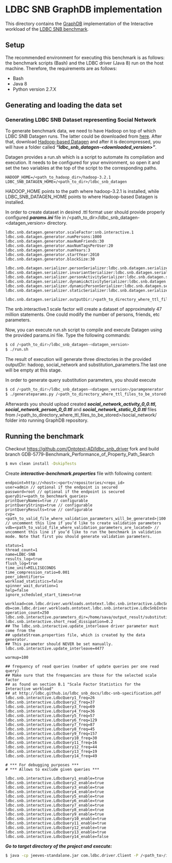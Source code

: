 # LDBC SNB GraphDB implementation

This directory contains the [GraphDB](https://www.ontotext.com/products/graphdb/) implementation of the Interactive workload of the [LDBC SNB benchmark](https://github.com/ldbc/ldbc_snb_docs).

## Setup

The recommended environment for executing this benchmark is as follows: the benchmark scripts (Bash) and the LDBC driver (Java 8) run on the host machine. Therefore, the requirements are as follows:

* Bash
* Java 8
* Python version 2.7.X

## Generating and loading the data set

### Generating LDBC SNB Dataset representing Social Network

To generate benchmark data, we need to have Hadoop on top of which LDBC SNB Datagen runs. The latter could be downloaded from [here](http://archive.apache.org/dist/hadoop/core/hadoop-3.2.1/hadoop-3.2.1.tar.gz).
After that, download [Hadoop-based Datagen](https://github.com/ldbc/ldbc_snb_datagen_hadoop) and after it is decompressed, you will have a folder called ***“ldbc_snb_datagen-<downloaded_version>”***.

Datagen provides a run.sh which is a script to automate its compilation and execution. It needs to be configured for your environment, so open it and set the two variables at the top of the script to the corresponding paths.

```
HADOOP_HOME=/<path_to_hadoop_dir>/hadoop-3.2.1
LDBC_SNB_DATAGEN_HOME=/<path_to_dir>/ldbc_snb_datagen
```

HADOOP_HOME points to the path where hadoop-3.2.1 is installed, while LDBC_SNB_DATAGEN_HOME points to where Hadoop-based Datagen is installed.

In order to create dataset in desired .ttl format user should provide properly configured ***params.ini*** file in /<path_to_dir>/ldbc_snb_datagen-<datagen_version> directory.

```
ldbc.snb.datagen.generator.scaleFactor:snb.interactive.1                                                                              
ldbc.snb.datagen.generator.numPersons:1000                                                                                          
ldbc.snb.datagen.generator.maxNumFriends:30                                                                                          
ldbc.snb.datagen.generator.maxNumTagsPerUser:20                                                                                   
ldbc.snb.datagen.generator.numYears:3                                                                                         
ldbc.snb.datagen.generator.startYear:2010                                                                                          
ldbc.snb.datagen.generator.blockSize:30                                                                                            
                                                                                                                                        
ldbc.snb.datagen.serializer.personSerializer:ldbc.snb.datagen.serializer.snb.interactive.TurtlePersonSerializer               
ldbc.snb.datagen.serializer.invariantSerializer:ldbc.snb.datagen.serializer.snb.interactive.TurtleInvariantSerializer              
ldbc.snb.datagen.serializer.personActivitySerializer:ldbc.snb.datagen.serializer.snb.interactive.TurtlePersonActivitySerializer
ldbc.snb.datagen.serializer.dynamicActivitySerializer:ldbc.snb.datagen.serializer.snb.turtle.TurtleDynamicActivitySerializer    
ldbc.snb.datagen.serializer.dynamicPersonSerializer:ldbc.snb.datagen.serializer.snb.turtle.TurtleDynamicPersonSerializer     
ldbc.snb.datagen.serializer.staticSerializer:ldbc.snb.datagen.serializer.snb.turtle.TurtleStaticSerializer                        

ldbc.snb.datagen.serializer.outputDir:/<path_to_directory_where_ttl_files_to_be_stored>
```
The snb.interactive.1 scale factor will create a dataset of approximately 47 million statements. One could modify the number of persons, friends, etc parameters.

Now, you can execute run.sh script to compile and execute Datagen using the provided params.ini file. Type the following commands:
```bash
$ cd /<path_to_dir>/ldbc_snb_datagen-<datagen_version>
$ ./run.sh
```
The result of execution will generate three directories in the provided outputDir: hadoop, social_network and substitution_parameters.The last one will be empty at this stage.

In order to generate query substitution parameters, you should execute
```bash
$ cd /<path_to_dir>/ldbc_snb_datagen-<datagen_version>/paramgenerator
$ ./generateparams.py /<path_to_directory_where_ttl_files_to_be_stored>/hadoop /<path_to_directory_where_ttl_files_to_be_stored>/substitution_parameters.
```
Afterwards you should upload created ***social_network_activity_0_0.ttl, social_network_person_0_0.ttl*** and ***social_network_static_0_0.ttl*** files from /<path_to_directory_where_ttl_files_to_be_stored>/social_network/ folder into running GraphDB repository.

## Running the benchmark

Checkout https://github.com/Ontotext-AD/ldbc_snb_driver fork and build branch GDB-5779-Benchmark_Performance_of_Property_Path_Search 
```bash
$ mvn clean install -DskipTests
```

Create ***interactive-benchmark.properties*** file with following content:

```
endpoint=http://<host>:<port>/repositories/<repo_id>
user=admin // optional if the endpoint is secured
password=root // optional if the endpoint is secured
queryDir=<path_to_benchmark_queries>
printQueryNames=true // configurable
printQueryStrings=true // configurable
printQueryResults=true // configurable
cvp=<path_to_valid_file_where_validation_parameters_will_be_generated>|100 // uncomment this line if you’d like to create validation parameters
vdb=<path_to_valid_file_where_validation_parameters_are_located> // uncomment this line if you’d like to run the benchmark in validation mode. Note that first you should generate validation parameters.

status=1
thread_count=1
name=LDBC-SNB
results_log=true
flush_log=true
time_unit=MILLISECONDS
time_compression_ratio=0.001
peer_identifiers=
workload_statistics=false
spinner_wait_duration=1
help=false
ignore_scheduled_start_times=true

workload=com.ldbc.driver.workloads.ontotext.ldbc.snb.interactive.LdbcSnbInteractiveGraphDBWorkload 
db=com.ldbc.driver.workloads.ontotext.ldbc.snb.interactive.LdbcSnbInteractiveGraphDb
operation_count=250
ldbc.snb.interactive.parameters_dir=/home/sava/output_result/substitution_parameters/
ldbc.snb.interactive.short_read_dissipation=0.2
## The ldbc.snb.interactive.update_interleave driver parameter must come from the
## updateStream.properties file, which is created by the data generator.
## This parameter should NEVER be set manually.
ldbc.snb.interactive.update_interleave=4477

warmup=100

## frequency of read queries (number of update queries per one read query)
## Make sure that the frequencies are those for the selected scale factor
## as found on section B.1 "Scale Factor Statistics for the Interactive workload"
## at http://ldbc.github.io/ldbc_snb_docs/ldbc-snb-specification.pdf
ldbc.snb.interactive.LdbcQuery1_freq=26
ldbc.snb.interactive.LdbcQuery2_freq=37
ldbc.snb.interactive.LdbcQuery3_freq=69
ldbc.snb.interactive.LdbcQuery4_freq=36
ldbc.snb.interactive.LdbcQuery5_freq=57
ldbc.snb.interactive.LdbcQuery6_freq=129
ldbc.snb.interactive.LdbcQuery7_freq=87
ldbc.snb.interactive.LdbcQuery8_freq=45
ldbc.snb.interactive.LdbcQuery9_freq=157
ldbc.snb.interactive.LdbcQuery10_freq=30
ldbc.snb.interactive.LdbcQuery11_freq=16
ldbc.snb.interactive.LdbcQuery12_freq=44
ldbc.snb.interactive.LdbcQuery13_freq=19
ldbc.snb.interactive.LdbcQuery14_freq=49

# *** For debugging purposes ***
# *** Allows to exclude given queries ***

ldbc.snb.interactive.LdbcQuery1_enable=true
ldbc.snb.interactive.LdbcQuery2_enable=true
ldbc.snb.interactive.LdbcQuery3_enable=true
ldbc.snb.interactive.LdbcQuery4_enable=true
ldbc.snb.interactive.LdbcQuery5_enable=true
ldbc.snb.interactive.LdbcQuery6_enable=true
ldbc.snb.interactive.LdbcQuery7_enable=true
ldbc.snb.interactive.LdbcQuery8_enable=true
ldbc.snb.interactive.LdbcQuery9_enable=true
ldbc.snb.interactive.LdbcQuery10_enable=true
ldbc.snb.interactive.LdbcQuery11_enable=true
ldbc.snb.interactive.LdbcQuery12_enable=true
ldbc.snb.interactive.LdbcQuery13_enable=true
ldbc.snb.interactive.LdbcQuery14_enable=false
```

***Go to target directory of the project and execute:***

```bash
$ java -cp jeeves-standalone.jar com.ldbc.driver.Client -P /<path_to>/interactive-benchmark.properties
```